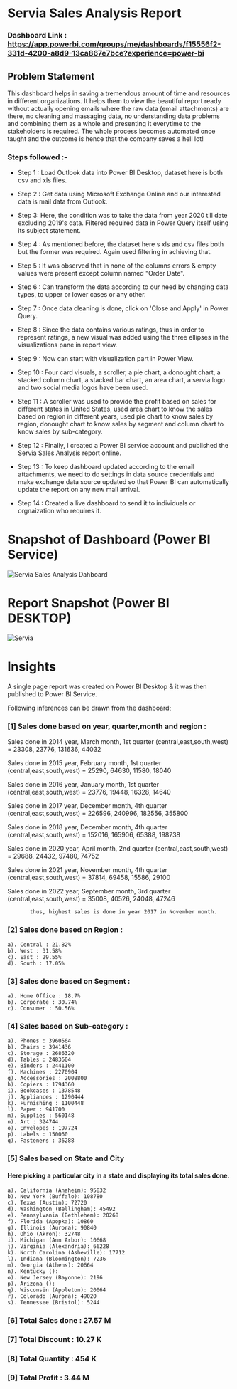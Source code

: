 # Servia Sales Analysis Report

### Dashboard Link : https://app.powerbi.com/groups/me/dashboards/f15556f2-331d-4200-a8d9-13ca867e7bce?experience=power-bi

## Problem Statement

This dashboard helps in saving a tremendous amount of time and resources in different organizations. It helps them to view the beautiful report ready without actually opening emails where the raw data (email attachments) are there, no cleaning and massaging data, no understanding data problems and combining them as a whole and presenting it everytime to the stakeholders is required. The whole process becomes automated once taught and the outcome is hence that the company saves a hell lot!


### Steps followed :-

- Step 1 : Load Outlook data into Power BI Desktop, dataset here is both csv and xls files.
- Step 2 : Get data using Microsoft Exchange Online and our interested data is mail data from Outlook.
- Step 3: Here, the condition was to take the data from year 2020 till date excluding 2019's data. Filtered required data in Power Query itself using its subject statement.
- Step 4 : As mentioned before, the dataset here s xls and csv files both but the former was required. Again used filtering in achieving that.
- Step 5 : It was observed that in none of the columns errors & empty values were present except column named "Order Date".
- Step 6 : Can transform the data according to our need by changing data types, to upper or lower cases or any other.
- Step 7 : Once data cleaning is done, click on 'Close and Apply' in Power Query.
- Step 8 : Since the data contains various ratings, thus in order to represent ratings, a new visual was added using the three ellipses in the visualizations pane in report view. 
- Step 9 : Now can start with visualization part in Power View.
- Step 10 : Four card visuals, a scroller, a pie chart, a donought chart, a stacked column chart, a stacked bar chart, an area chart, a servia logo and two social media logos have been used.

- Step 11 : A scroller was used to provide the profit based on sales for different states in United States, used area chart to know the sales based on region in different years, used pie chart to know sales by region, donought chart to know sales by segment and column chart to know sales by sub-category. 

- Step 12 : Finally, I created a Power BI service account and published the Servia Sales Analysis report online.

- Step 13 : To keep dashboard updated according to the email attachments, we need to do settings in data source credentials and make exchange data source updated so that Power BI can automatically update the report on any new mail arrival.

- Step 14 : Created a live dashboard to send it to individuals or orgnaization who requires it.

# Snapshot of Dashboard (Power BI Service)

![Servia Sales Analysis Dahboard](https://github.com/MushkanGithub/Servia-Sales-Analysis-Report/assets/125779329/c21d98be-0825-4259-b6cc-6002eed7961f)

 
 # Report Snapshot (Power BI DESKTOP)

 ![Servia](https://github.com/MushkanGithub/Servia-Sales-Analysis-Report/assets/125779329/dbc7b691-3b2e-41d3-a250-5c925a061473)


# Insights

A single page report was created on Power BI Desktop & it was then published to Power BI Service.

Following inferences can be drawn from the dashboard;

### [1] Sales done based on year, quarter,month and region : 

   Sales done in 2014 year, March month, 1st quarter (central,east,south,west) = 23308, 23776, 131636, 44032 

   Sales done in 2015 year, February month, 1st quarter (central,east,south,west) = 25290, 64630, 11580, 18040  

   Sales done in 2016 year, January month, 1st quarter (central,east,south,west) = 23776, 19448, 16328, 14640  

   Sales done in 2017 year, December month, 4th quarter (central,east,south,west) =  226596, 240996, 182556, 355800

   Sales done in 2018 year, December month, 4th quarter (central,east,south,west) =  152016, 165906, 65388, 198738

   Sales done in 2020 year, April month, 2nd quarter (central,east,south,west) =  29688, 24432, 97480, 74752

   Sales done in 2021 year, November month, 4th quarter (central,east,south,west) =  37814, 69458, 15586, 29100

   Sales done in 2022 year, September month, 3rd quarter (central,east,south,west) =  35008, 40526, 24048, 47246


           thus, highest sales is done in year 2017 in November month.
           
### [2] Sales done based on Region :
    a). Central : 21.82% 
    b). West : 31.58%
    c). East : 29.55%
    d). South : 17.05%
  
### [3] Sales done based on Segment :
    a). Home Office : 18.7%
    b). Corporate : 30.74%
    c). Consumer : 50.56%
  
### [4] Sales based on Sub-category :
    a). Phones : 3960564
    b). Chairs : 3941436
    c). Storage : 2686320
    d). Tables : 2483604
    e). Binders : 2441100
    f). Machines : 2270904
    g). Accessories : 2008800
    h). Copiers : 1794360
    i). Bookcases : 1378548
    j). Appliances : 1290444
    k). Furnishing : 1100448
    l). Paper : 941700
    m). Supplies : 560148
    n). Art : 324744
    o). Envelopes : 197724
    p). Labels : 150060
    q). Fasteners : 36288

### [5] Sales based on State and City
#### Here picking a particular city in a state and displaying its total sales done.

    a). California (Anaheim): 95832
    b). New York (Buffalo): 108780
    c). Texas (Austin): 72720
    d). Washington (Bellingham): 45492
    e). Pennsylvania (Bethlehem): 20268
    f). Florida (Apopka): 10860
    g). Illinois (Aurora): 90840
    h). Ohio (Akron): 32748
    i). Michigan (Ann Arbor): 10668
    j). Virginia (Alexandria): 66228
    k). North Carolina (Asheville): 17712
    l). Indiana (Bloomington): 7236
    m). Georgia (Athens): 20664
    n). Kentucky ():
    o). New Jersey (Bayonne): 2196
    p). Arizona ():
    q). Wisconsin (Appleton): 20064
    r). Colorado (Aurora): 49020
    s). Tennessee (Bristol): 5244

### [6] Total Sales done : 27.57 M

### [7] Total Discount : 10.27 K

### [8] Total Quantity : 454 K

### [9] Total Profit : 3.44 M
